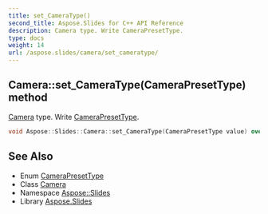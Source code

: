 ```yaml
---
title: set_CameraType()
second_title: Aspose.Slides for C++ API Reference
description: Camera type. Write CameraPresetType.
type: docs
weight: 14
url: /aspose.slides/camera/set_cameratype/
---
```

## Camera::set_CameraType(CameraPresetType) method


[Camera](../) type. Write [CameraPresetType](../../camerapresettype/).

```cpp
void Aspose::Slides::Camera::set_CameraType(CameraPresetType value) override
```

## See Also

* Enum [CameraPresetType](../../camerapresettype/)
* Class [Camera](../)
* Namespace [Aspose::Slides](../../)
* Library [Aspose.Slides](../../../)